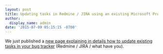 ```yaml
---
layout: post
title: Updating tasks in Redmine / JIRA using an existing Microsoft Project file
author:
  display_name: admin
date: '2015-07-09 05:15:15 -0700'
---
```


We just published a <a href="/docs/how-to-update-tasks-in-redmine-jira/">new page explaining in details how to update existing tasks in your bug tracker</a> (Redmine / JIRA / what have you).</p>
